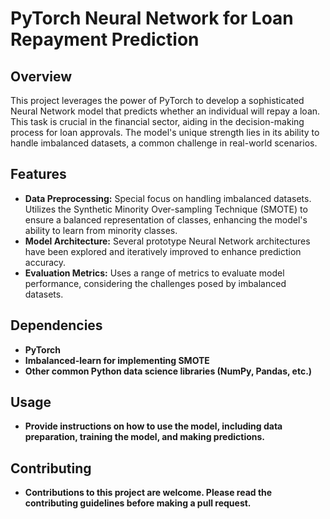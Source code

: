 # PyTorch Neural Network for Loan Repayment Prediction

## Overview
This project leverages the power of PyTorch to develop a sophisticated Neural Network model that predicts whether an individual will repay a loan. This task is crucial in the financial sector, aiding in the decision-making process for loan approvals. The model's unique strength lies in its ability to handle imbalanced datasets, a common challenge in real-world scenarios.

## Features
- **Data Preprocessing:** Special focus on handling imbalanced datasets. Utilizes the Synthetic Minority Over-sampling Technique (SMOTE) to ensure a balanced representation of classes, enhancing the model's ability to learn from minority classes.
- **Model Architecture:** Several prototype Neural Network architectures have been explored and iteratively improved to enhance prediction accuracy.
- **Evaluation Metrics:** Uses a range of metrics to evaluate model performance, considering the challenges posed by imbalanced datasets.

## Dependencies
- **PyTorch**
- **Imbalanced-learn for implementing SMOTE**
- **Other common Python data science libraries (NumPy, Pandas, etc.)**
## Usage
- **Provide instructions on how to use the model, including data preparation, training the model, and making predictions.**

## Contributing
- **Contributions to this project are welcome. Please read the contributing guidelines before making a pull request.**

